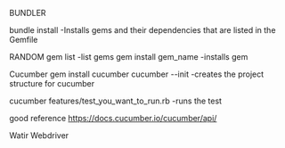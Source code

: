 BUNDLER

bundle install
-Installs gems and their dependencies that are listed in the Gemfile

RANDOM
gem list
  -list gems
gem install gem_name
  -installs gem

Cucumber
gem install cucumber
cucumber --init
  -creates the project structure for cucumber

cucumber features/test_you_want_to_run.rb
  -runs the test

good reference
https://docs.cucumber.io/cucumber/api/

Watir Webdriver
